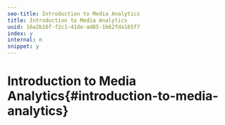 ```yaml
---
seo-title: Introduction to Media Analytics
title: Introduction to Media Analytics
uuid: 16a2b16f-f2c1-41de-ad85-1b62fda165f7
index: y
internal: n
snippet: y
---
```


# Introduction to Media Analytics{#introduction-to-media-analytics}

